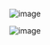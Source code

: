 ![image](https://github.com/tero1115/php-gallery-prac/assets/67888405/e4401128-70dc-4b38-ad0d-97e150b04858)

![image](https://github.com/tero1115/php-gallery-prac/assets/67888405/19017e6c-0173-49f2-8081-3c676a616dbf)
